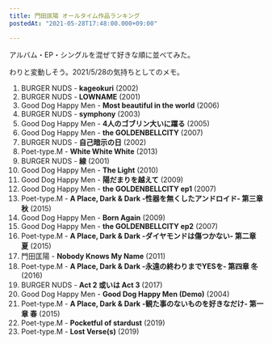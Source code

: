 ```yaml
---
title: 門田匡陽 オールタイム作品ランキング
postedAt: "2021-05-28T17:48:00.000+09:00"

---
```


アルバム・EP・シングルを混ぜて好きな順に並べてみた。

わりと変動しそう。2021/5/28の気持ちとしてのメモ。

1. BURGER NUDS - **kageokuri** (2002)
2. BURGER NUDS - **LOWNAME** (2001)
3. Good Dog Happy Men - **Most beautiful in the world** (2006)
4. BURGER NUDS - **symphony** (2003)
5. Good Dog Happy Men - **4人のゴブリン大いに躍る** (2005)
6. Good Dog Happy Men - **the GOLDENBELLCITY** (2007)
7. BURGER NUDS - **自己暗示の日** (2002)
8. Poet-type.M - **White White White** (2013)
9. BURGER NUDS - **線** (2001)
10. Good Dog Happy Men - **The Light** (2010)
11. Good Dog Happy Men - **陽だまりを越えて** (2009)
12. Good Dog Happy Men - **the GOLDENBELLCITY ep1** (2007)
13. Poet-type.M - **A Place, Dark & Dark -性器を無くしたアンドロイド- 第三章 秋** (2015)
14. Good Dog Happy Men - **Born Again** (2009)
15. Good Dog Happy Men - **the GOLDENBELLCITY ep2** (2007)
16. Poet-type.M - **A Place, Dark & Dark -ダイヤモンドは傷つかない- 第二章 夏** (2015)
17. 門田匡陽 - **Nobody Knows My Name** (2011)
18. Poet-type.M - **A Place, Dark & Dark -永遠の終わりまでYESを- 第四章 冬** (2016)
19. BURGER NUDS - **Act 2 或いは Act 3** (2017)
20. Good Dog Happy Men - **Good Dog Happy Men (Demo)** (2004)
21. Poet-type.M - **A Place, Dark & Dark -観た事のないものを好きなだけ- 第一章 春** (2015)
22. Poet-type.M - **Pocketful of stardust** (2019)
23. Poet-type.M - **Lost Verse(s)** (2019)